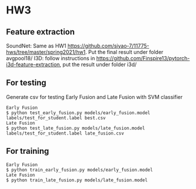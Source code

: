 # HW3

## Feature extraction
SoundNet: Same as HW1 https://github.com/siyao-7/11775-hws/tree/master/spring2021/hw1. Put the final result under folder avgpool18/
I3D: follow instructions in https://github.com/Finspire13/pytorch-i3d-feature-extraction, put the result under folder i3d/

## For testing
Generate csv for testing Early Fusion and Late Fusion with SVM classifier
```
Early Fusion
$ python test_early_fusion.py models/early_fusion.model labels/test_for_student.label best.csv
Late Fusion
$ python test_late_fusion.py models/late_fusion.model labels/test_for_student.label late_fusion.csv
```

## For training
```
Early Fusion
$ python train_early_fusion.py models/early_fusion.model
Late Fusion
$ python train_late_fusion.py models/late_fusion.model
```


